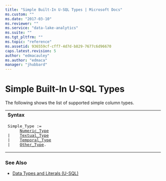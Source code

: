 ```yaml
---
title: "Simple Built-In U-SQL Types | Microsoft Docs"
ms.custom: ""
ms.date: "2017-03-10"
ms.reviewer: ""
ms.service: "data-lake-analytics"
ms.suite: ""
ms.tgt_pltfrm: ""
ms.topic: "reference"
ms.assetid: 936559cf-cff7-4d7d-b829-7677c6d96670
caps.latest.revision: 5
author: "edmacauley"
ms.author: "edmaca"
manager: "jhubbard"
---
```

# Simple Built-In U-SQL Types
The following shows the list of supported simple column types.  

<table><th align="left">Syntax</th><tr><td><pre>
Simple_Type :=                                                                                           
     <a href="numeric-types-and-literals.md">Numeric_Type</a>
|    <a href="textual-types-and-literals.md">Textual_Type</a>
|    <a href="temporal-types-and-literals.md">Temporal_Type</a>
|    <a href="other-simple-built-in-types-and-literals.md">Other_Type</a>.
</pre></td></tr></table>

### See Also  
* [Data Types and Literals (U-SQL)](data-types-and-literals-u-sql.md)

